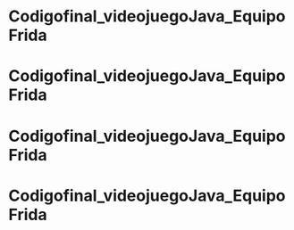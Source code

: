 # Codigofinal_videojuegoJava_EquipoFrida
# Codigofinal_videojuegoJava_EquipoFrida
# Codigofinal_videojuegoJava_EquipoFrida
# Codigofinal_videojuegoJava_EquipoFrida

